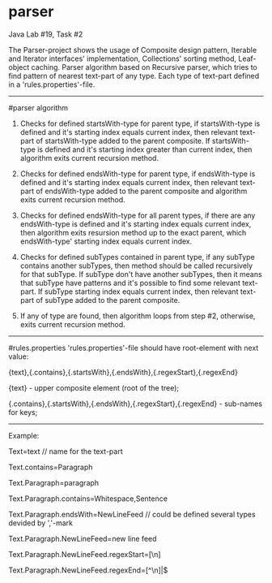 # parser
Java Lab #19, Task #2

The Parser-project shows the usage of Composite design pattern, Iterable and Iterator interfaces' implementation, Collections' sorting method, Leaf-object caching. Parser algorithm based on Recursive parser, which tries to find pattern of nearest text-part of any type. Each type of text-part defined in a 'rules.properties'-file.


***
#parser algorithm

1. Checks for defined startsWith-type for parent type, if startsWith-type is defined and it's starting index equals current index, then relevant text-part of startsWith-type added to the parent composite. If startsWith-type is defined and it's starting index greater than current index, then algorithm exits current recursion method.

2. Checks for defined endsWith-type for parent type, if endsWith-type is defined and it's starting index equals current index, then relevant text-part of endsWith-type added to the parent composite and algorithm exits current recursion method.

3. Checks for defined endsWith-type for all parent types, if there are any endsWith-type is defined and it's starting index equals current index, then algorithm exits resursion method up to the exact parent, which endsWith-type' starting index equals current index.

4. Checks for defined subTypes contained in parent type, if any subType contains another subTypes, then method should be called recursively for that subType. If subType don't have another subTypes, then it means that subType have patterns and it's possible to find some relevant text-part. If subType starting index equals current index, then relevant text-part of subType added to the parent composite.

5. If any of type are found, then algorithm loops from step #2, otherwise, exits current recursion method.


***
#rules.properties
'rules.properties'-file should have root-element with next value:

{text},{.contains},{.startsWith},{.endsWith},{.regexStart},{.regexEnd}

{text} - upper composite element (root of the tree);

{.contains},{.startsWith},{.endsWith},{.regexStart},{.regexEnd} - sub-names for keys;


***
Example:

Text=text // name for the text-part

Text.contains=Paragraph

Text.Paragraph=paragraph

Text.Paragraph.contains=Whitespace,Sentence

Text.Paragraph.endsWith=NewLineFeed // could be defined several types devided by ','-mark

Text.Paragraph.NewLineFeed=new line feed

Text.Paragraph.NewLineFeed.regexStart=[\\n]

Text.Paragraph.NewLineFeed.regexEnd=[^\\n]|$
